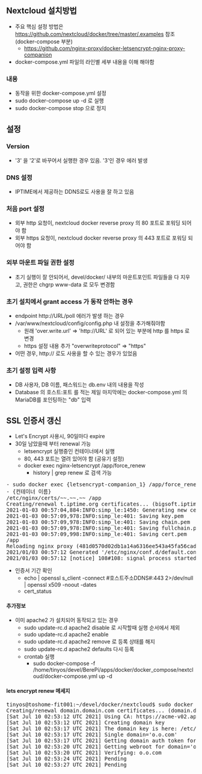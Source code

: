 ## Nextcloud 설치방법
- 주요 핵심 설정 방법은 https://github.com/nextcloud/docker/tree/master/.examples 참조 (docker-compose 부분)
  - https://github.com/nginx-proxy/docker-letsencrypt-nginx-proxy-companion
- docker-compose.yml 파일의 라인별 세부 내용을 이해 해야함
### 내용
- 동작을 위한 docker-compose.yml 설정
- sudo docker-compose up -d 로 실행
- sudo docker-compose stop 으로 정지
## 설정
### Version
- '3' 을 '2'로 바꾸어서 실행한 경우 있음. '3'인 경우 에러 발생
### DNS 설정
- IPTIME에서 제공하는 DDNS로도 사용을 잘 하고 있음
### 처음 port 설정
- 외부 http 요청이, nextcloud docker reverse proxy 의 80 포트로 포워딩 되어야 함
- 외부 https 요청이, nextcloud docker reverse proxy 의 443 포트로 포워딩 되어야 함
### 외부 마운트 파일 권한 설정
- 초기 실행이 잘 안되어서, devel/docker/ 내부의 마운트포인트 파일들을 다 지우고, 권한은 chgrp www-data 로 모두 변경함 
### 초기 설치에서 grant access 가 동작  안하는 경우 
- endpoint http://URL/poll 에러가 발생 하는 경우
- /var/www/nextcloud/config/config.php 내 설정을 추가해줘야함
  - 원래 'over.write.url' => 'http://URL' 로 되어 있는 부분에 http 를 https 로 변경
  - https 설정 내용 추가 "overwriteprotocol" => "https"
- 어떤 경우, http:// 로도 사용을 할 수 있는 경우가 있었음 
### 초기 설정 입력 사항
- DB 사용자, DB 이름, 패스워드는 db.env 내의 내용을 작성
- Database 의 호스트:포트 를 적는 제일 마지막에는 docker-compose.yml 의 MariaDB를 포인팅하는 "db" 입력 

## SSL 인증서 갱신
- Let's Encrypt 사용시, 90일마다 expire
- 30일 남았을때 부터 renewal 가능
  - letsencrypt 실행중인 컨테이너에서 실행
  - 80, 443 포트는 열려 있어야 함 (공유기 설정)
  - docker exec nginx-letsencrypt /app/force_renew
    - history | grep renew 로 검색 가능 
<pre>
- sudo docker exec {letsencrypt-companion_1} /app/force_renew
- {컨테이너 이름}
/etc/nginx/certs/~~.~~.~~ /app
Creating/renewal t.iptime.org certificates... (bigsoft.iptime.org)
2021-01-03 00:57:04,884:INFO:simp_le:1450: Generating new certificate private key
2021-01-03 00:57:09,978:INFO:simp_le:401: Saving key.pem
2021-01-03 00:57:09,978:INFO:simp_le:401: Saving chain.pem
2021-01-03 00:57:09,978:INFO:simp_le:401: Saving fullchain.pem
2021-01-03 00:57:09,998:INFO:simp_le:401: Saving cert.pem
/app
Reloading nginx proxy (481d0570d02db1a14a6316ee543a45fa56cad26b961d9004a6ee0ad1187f7f50)...
2021/01/03 00:57:12 Generated '/etc/nginx/conf.d/default.conf' from 4 containers
2021/01/03 00:57:12 [notice] 108#108: signal process started  
</pre>
    
    
  - 인증서 기간 확인
    - echo | openssl s_client -connect #호스트주소DDNS#:443 2>/dev/null | openssl x509 -noout -dates
    - cert_status

#### 추가정보
- 이미 apache2 가 설치되어 동작되고 있는 경우
  - sudo update-rc.d apache2 disable 로 시작할때 실행 순서에서 제외
  - sudo update-rc.d apache2 enable 
  - sudo update-rc.d apache2 remove 로 등록 상태를 해지
  - sudo update-rc.d apache2 defaults 다시 등록
  - crontab 실행
    - sudo docker-compose -f /home/tinyos/devel/BerePi/apps/docker/docker_compose/nextcloud/docker-compose.yml up -d

#### lets encrypt renew 메세지
<pre>
tinyos@toshome-fit001:~/devel/docker/nextcloud$ sudo docker exec letsencrypt-companion_1 /app/force_renew
Creating/renewal domain.domain.com certificates... (domain.domain.com)
[Sat Jul 10 02:53:12 UTC 2021] Using CA: https://acme-v02.api.letsencrypt.org/directory
[Sat Jul 10 02:53:12 UTC 2021] Creating domain key
[Sat Jul 10 02:53:17 UTC 2021] The domain key is here: /etc/acme.sh/n.@ail.com/s.oo.com/s.m.com.key
[Sat Jul 10 02:53:17 UTC 2021] Single domain='o.o.com'
[Sat Jul 10 02:53:17 UTC 2021] Getting domain auth token for each domain
[Sat Jul 10 02:53:20 UTC 2021] Getting webroot for domain='o.o.com'
[Sat Jul 10 02:53:20 UTC 2021] Verifying: o.o.com
[Sat Jul 10 02:53:24 UTC 2021] Pending
[Sat Jul 10 02:53:27 UTC 2021] Pending
</pre>
